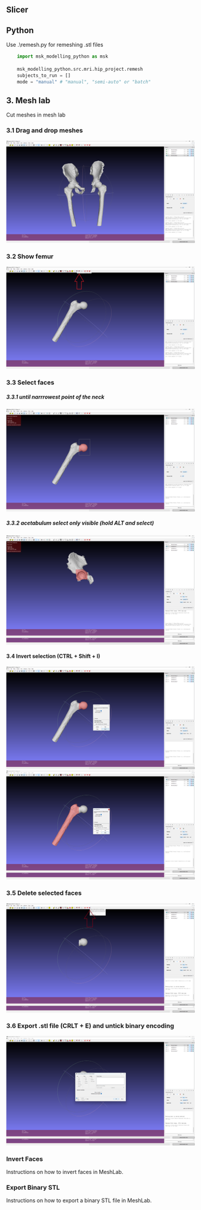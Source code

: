 ## Slicer 


## Python
Use .\remesh.py for remeshing .stl files

```python
    import msk_modelling_python as msk

    msk_modelling_python.src.mri.hip_project.remesh
    subjects_to_run = []
    mode = "manual" # "manual", "semi-auto" or "batch"
```

## 3. Mesh lab
Cut meshes in mesh lab
### 3.1 Drag and drop meshes
![](./figures/MeshLab1.png)
### 3.2 Show femur 
![MeshLab Select Faces](./figures/MeshLab2.png)
### 3.3 Select faces 
#####  3.3.1 until narrrowest point of the neck
![MeshLab Select Faces](./figures/MeshLab3.png)
#####  3.3.2 acetabulum select only visible (hold ALT and select)
![MeshLab Select Faces](./figures/MeshLab4.png)
#### 3.4 Invert selection (CTRL + Shift + I)
![MeshLab Select Faces](./figures/MeshLab5.png)
![MeshLab Select Faces](./figures/MeshLab6.png)

### 3.5 Delete selected faces 
![MeshLab Select Faces](./figures/MeshLab7.png)

### 3.6 Export .stl file (CRLT + E) and untick binary encoding
![MeshLab Select Faces](./figures/MeshLab8.png)

### Invert Faces
Instructions on how to invert faces in MeshLab.

### Export Binary STL
Instructions on how to export a binary STL file in MeshLab.